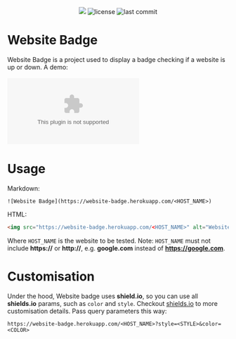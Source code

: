<p align="center">
    <a href="https://moveit.tales-garcia.vercel.app"><img src="https://website-badge.herokuapp.com/website-badge.herokuapp.com" /></a>
    <img src="https://img.shields.io/github/license/tales-garcia/website-badge" alt="license" />
    <img src="https://img.shields.io/github/last-commit/tales-garcia/website-badge?logo=git" alt="last commit" />
</p>

# Website Badge
Website Badge is a project used to display a badge checking if a website is up or down. A demo:<br><br>
![website-badge](https://website-badge.herokuapp.com/website-badge.herokuapp.com)

# Usage
Markdown:
```
![Website Badge](https://website-badge.herokuapp.com/<HOST_NAME>)
```
HTML:
```html
<img src="https://website-badge.herokuapp.com/<HOST_NAME>" alt="Website Badge" />
```
Where `HOST_NAME` is the website to be tested. Note: `HOST_NAME` must not include **https://** or **http://**, e.g. **google.com** instead of **https://google.com**.

# Customisation

Under the hood, Website badge uses **shield.io**, so you can use all **shields.io** params, such as `color` and `style`. Checkout [shields.io](https://shields.io) to more customisation details. Pass query parameters this way:
```
https://website-badge.herokuapp.com/<HOST_NAME>?style=<STYLE>&color=<COLOR>
```